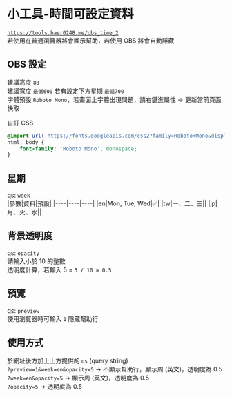 # 小工具-時間可設定資料
[`https://tools.haer0248.me/obs_time_2`](https://tools.haer0248.me/obs_time_2)  
若使用在普通瀏覽器將會顯示幫助，若使用 OBS 將會自動隱藏  

## OBS 設定
建議高度 `80`  
建議寬度 `最低600` 若有設定下方星期 `最低700`  
字體預設 `Roboto Mono`，若畫面上字體出現問題，請右鍵進屬性 → 更新當前頁面快取  
  
自訂 CSS
```css
@import url('https://fonts.googleapis.com/css2?family=Roboto+Mono&display=swap');
html, body { 
    font-family: 'Roboto Mono', monospace; 
}
```

## 星期
qs: `week`  
|參數|資料|預設|
|----|----|----|
|en|Mon, Tue, Wed|✅|
|tw|一、二、三||
|jp|月、火、水||

## 背景透明度
qs: `opacity`  
請輸入小於 10 的整數  
透明度計算，若輸入 5 = `5 / 10 = 0.5`

## 預覽
qs: `preview`  
使用瀏覽器時可輸入 `1` 隱藏幫助行

## 使用方式
於網址後方加上上方提供的 `qs` (query string)  
`?preview=1&week=en&opacity=5` → 不顯示幫助行，顯示周 (英文)，透明度為 0.5  
`?week=en&opacity=5` → 顯示周 (英文)，透明度為 0.5  
`?opacity=5` → 透明度為 0.5
